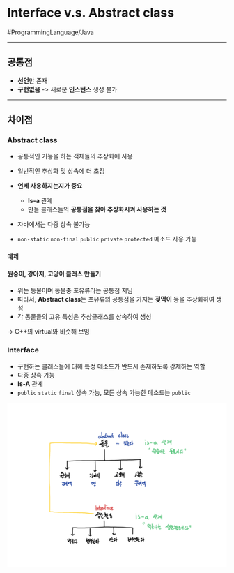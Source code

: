 # Interface v.s. Abstract class
#ProgrammingLanguage/Java
- - - -

## 공통점
* **선언**만 존재
* **구현없음**
-> 새로운 **인스턴스** 생성 불가
- - - -
## 차이점
### Abstract class
* 공통적인 기능을 하는 객체들의 추상화에 사용
* 일반적인 추상화 및 상속에 더 초점
* **언제 사용하지는지가 중요**
	* **Is-a** 관계
	* 만들 클래스들의 **공통점을 찾아 추상화시켜 사용하는 것**
* 자바에서는 다중 상속 불가능

* `non-static` `non-final` `public` `private` `protected` 메소드 사용 가능

#### 예제
#### 원숭이, 강아지, 고양이 클래스 만들기
* 위는 동물이며 동물중 포유류라는 공통점 지님
* 따라서, **Abstract class**는 포유류의 공통점을 가지는 **젖먹이** 등을 추상화하여 생성
* 각 동물들의 고유 특성은 추상클래스를 상속하여 생성

-> C++의 virtual와 비슷해 보임



### Interface
* 구현하는 클래스들에 대해 특정 메소드가 반드시 존재하도록 강제하는 역할
* 다중 상속 가능
* **Is-A** 관계
* `public` `static` `final` 상속 가능, 모든 상속 가능한 메소드는 `public`


![](interface-vs-abstract/bear_sketch@2x.png)
